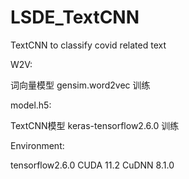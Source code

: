 # LSDE_TextCNN
TextCNN to classify covid related text

W2V:

词向量模型 gensim.word2vec 训练

model.h5:

TextCNN模型 keras-tensorflow2.6.0 训练

Environment:

tensorflow2.6.0
CUDA 11.2
CuDNN 8.1.0
